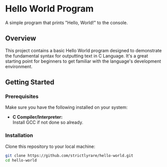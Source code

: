 # Hello World Program

A simple program that prints "Hello, World!" to the console.

## Overview

This project contains a basic Hello World program designed to demonstrate the fundamental syntax for outputting text in C Language. It's a great starting point for beginners to get familiar with the language's development environment.

## Getting Started

### Prerequisites

Make sure you have the following installed on your system:

- **C Compiler/Interpreter:**  
  Install GCC if not done so already.

### Installation

Clone this repository to your local machine:

```bash
git clone https://github.com/strictlyrare/hello-world.git
cd hello-world


